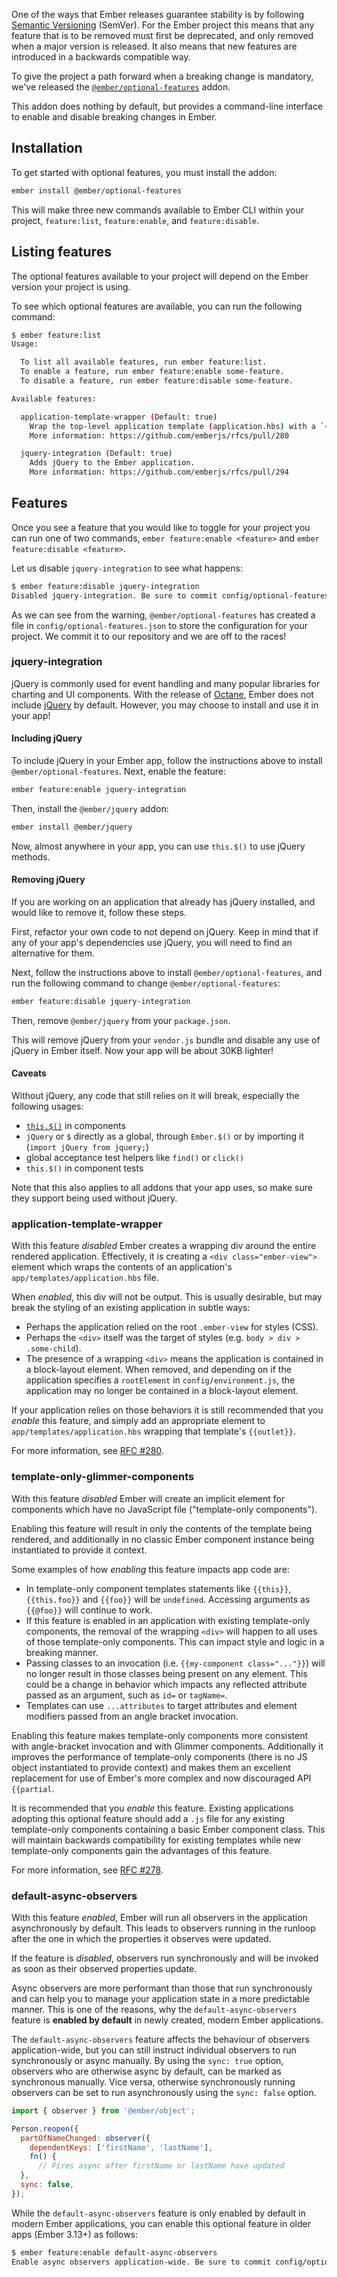 One of the ways that Ember releases guarantee stability is by following [Semantic Versioning](https://semver.org/) (SemVer).
For the Ember project this means that any feature that is to be removed must first be deprecated,
and only removed when a major version is released.
It also means that new features are introduced in a backwards compatible way.

To give the project a path forward when a breaking change is mandatory, we've released the [`@ember/optional-features`](https://github.com/emberjs/ember-optional-features) addon.

This addon does nothing by default, but provides a command-line interface to enable and disable breaking changes in Ember.

## Installation

To get started with optional features, you must install the addon:

```bash
ember install @ember/optional-features
```

This will make three new commands available to Ember CLI within your project, `feature:list`, `feature:enable`, and `feature:disable`.

## Listing features

The optional features available to your project will depend on the Ember version your project is using.

To see which optional features are available, you can run the following command:

```bash
$ ember feature:list
Usage:

  To list all available features, run ember feature:list.
  To enable a feature, run ember feature:enable some-feature.
  To disable a feature, run ember feature:disable some-feature.

Available features:

  application-template-wrapper (Default: true)
    Wrap the top-level application template (application.hbs) with a `<div class="ember-view">` element.
    More information: https://github.com/emberjs/rfcs/pull/280

  jquery-integration (Default: true)
    Adds jQuery to the Ember application.
    More information: https://github.com/emberjs/rfcs/pull/294
```

## Features

Once you see a feature that you would like to toggle for your project you can run one of two commands, `ember feature:enable <feature>` and `ember feature:disable <feature>`.

Let us disable `jquery-integration` to see what happens:

```bash
$ ember feature:disable jquery-integration
Disabled jquery-integration. Be sure to commit config/optional-features.json to source control!
```

As we can see from the warning, `@ember/optional-features` has created a file in `config/optional-features.json` to store the configuration for your project.
We commit it to our repository and we are off to the races!

### jquery-integration

jQuery is commonly used for event handling and many popular libraries for charting and UI components.
With the release of [Octane](https://emberjs.com/editions), Ember does not include [jQuery](https://jquery.com/) by default.
However, you may choose to install and use it in your app!

#### Including jQuery

To include jQuery in your Ember app, follow the instructions above to install `@ember/optional-features`.
Next, enable the feature:

```bash
ember feature:enable jquery-integration
```

Then, install the `@ember/jquery` addon:

```bash
ember install @ember/jquery
```

Now, almost anywhere in your app, you can use `this.$()` to use jQuery methods.

#### Removing jQuery

If you are working on an application that already has jQuery installed, and would like to remove it, follow these steps.

First, refactor your own code to not depend on jQuery.
Keep in mind that if any of your app's dependencies use jQuery,
you will need to find an alternative for them.

Next, follow the instructions above to install `@ember/optional-features`, and run the following command to change `@ember/optional-features`:

```bash
ember feature:disable jquery-integration
```

Then, remove `@ember/jquery` from your `package.json`.

This will remove jQuery from your `vendor.js` bundle and disable any use of jQuery in Ember itself.
Now your app will be about 30KB lighter!

#### Caveats

Without jQuery, any code that still relies on it will break, especially the following usages:

- [`this.$()`](https://api.emberjs.com/ember/3.11/classes/Component/methods/$?anchor=%24) in components
- `jQuery` or `$` directly as a global, through `Ember.$()` or by importing it (`import jQuery from jquery;`)
- global acceptance test helpers like `find()` or `click()`
- `this.$()` in component tests

Note that this also applies to all addons that your app uses, so make sure they support being used without jQuery.

### application-template-wrapper

With this feature *disabled* Ember creates a wrapping div around the entire
rendered application. Effectively, it is creating a `<div class="ember-view">`
element which wraps the contents of an application's
`app/templates/application.hbs` file.

When *enabled*, this div will not be output. This is usually desirable, but
may break the styling of an existing application in subtle ways:

- Perhaps the application relied on the root `.ember-view` for styles (CSS).
- Perhaps the `<div>` itself was the target of styles (e.g. `body > div > .some-child`).
- The presence of a wrapping `<div>` means the application is contained in a
  block-layout element. When removed, and depending on if the application
  specifies a `rootElement` in `config/environment.js`, the application may no
  longer be contained in a block-layout element.

If your application relies on those behaviors it is still recommended that
you *enable* this feature, and simply add an appropriate element to
`app/templates/application.hbs` wrapping that template's `{{outlet}}`.

For more information, see [RFC #280](https://github.com/emberjs/rfcs/blob/master/text/0280-remove-application-wrapper.md).

### template-only-glimmer-components

With this feature *disabled* Ember will create an implicit element for
components which have no JavaScript file ("template-only components").

Enabling this feature will result in only the contents of the template being
rendered, and additionally in no classic Ember component instance being
instantiated to provide it context.

Some examples of how *enabling* this feature impacts app code are:

- In template-only component templates statements like `{{this}}`,
  `{{this.foo}}` and `{{foo}}` will be `undefined`. Accessing arguments as
  `{{@foo}}` will continue to work.
- If this feature is enabled in an application with existing template-only
  components, the removal of the wrapping `<div>` will happen to all uses of
  those template-only components. This can impact style and logic in a breaking
  manner.
- Passing classes to an invocation (i.e. `{{my-component class="..."}}`) will
  no longer result in those classes being present on any element. This could
  be a change in behavior which impacts any reflected attribute passed as an
  argument, such as `id=` or `tagName=`.
- Templates can use `...attributes` to target attributes and element modifiers
  passed from an angle bracket invocation.

Enabling this feature makes template-only components more consistent with
angle-bracket invocation and with Glimmer components. Additionally it improves
the performance of template-only components (there is no JS object instantiated
to provide context) and makes them an excellent replacement for use of Ember's
more complex and now discouraged API `{{partial`.

It is recommended that you *enable* this feature. Existing applications adopting
this optional feature should add a `.js` file for any existing template-only
components containing a basic Ember component class. This will maintain
backwards compatibility for existing templates while new template-only
components gain the advantages of this feature.

For more information, see [RFC #278](https://github.com/emberjs/rfcs/blob/master/text/0278-template-only-components.md).

### default-async-observers

With this feature *enabled*, Ember will run all observers in the application
asynchronously by default. This leads to observers running in the runloop
after the one in which the properties it observes were updated.

If the feature is *disabled*, observers run synchronously
and will be invoked as soon as their observed properties update.

Async observers are more performant than those that run synchronously
and can help you to manage your application state in a more predictable manner.
This is one of the reasons, why the `default-async-observers` feature is
**enabled by default** in newly created, modern Ember applications.

The `default-async-observers` feature affects the behaviour of observers application-wide,
but you can still instruct individual observers to run synchronously or async
manually. By using the `sync: true` option, observers who are otherwise async by default,
can be marked as synchronous manually. Vice versa, otherwise synchronously running observers
can be set to run asynchronously using the `sync: false` option.


```javascript
import { observer } from '@ember/object';

Person.reopen({
  partOfNameChanged: observer({
    dependentKeys: ['firstName', 'lastName'],
    fn() {
      // Fires async after firstName or lastName have updated
  },
  sync: false,
});
```

While the `default-async-observers` feature is only enabled by default in modern Ember applications,
you can enable this optional feature in older apps (Ember 3.13+) as follows:

```bash
$ ember feature:enable default-async-observers
Enable async observers application-wide. Be sure to commit config/optional-features.json to source control!
```

